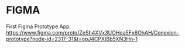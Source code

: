 # FIGMA
First Figma Prototype App: https://www.figma.com/proto/ZeSh4XVx3UOHoa5Fx6OhAH/Conexion-prototype?node-id=2317-31&t=opJ4CPXIBb5XN3Hn-1
